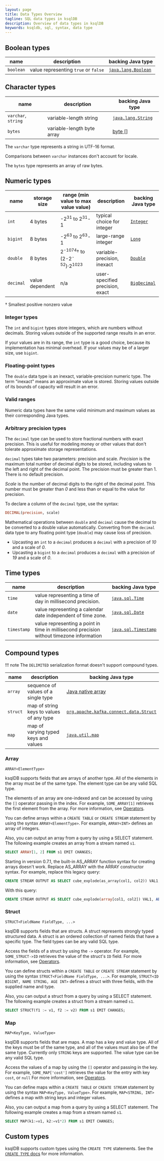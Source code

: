 ```yaml
---
layout: page
title: Data Types Overview
tagline: SQL data types in ksqlDB
description: Overview of data types in ksqlDB
keywords: ksqldb, sql, syntax, data type
---
```


## Boolean types

| name      | description                          | backing Java type
|-----------|--------------------------------------|------------------
| `boolean` | value representing `true` or `false` | [`java.lang.Boolean`](https://docs.oracle.com/en/java/javase/11/docs/api/java.base/java/lang/Boolean.html)

## Character types

| name                | description            | backing Java type
|---------------------|------------------------|------------------
| `varchar`, `string` | variable-length string | [`java.lang.String`](https://docs.oracle.com/en/java/javase/11/docs/api/java.base/java/lang/String.html)
| `bytes`             | variable-length byte array | [byte []](https://docs.oracle.com/javase/8/docs/api/java/lang/Byte.html)

The `varchar` type represents a string in UTF-16 format.

Comparisons between `varchar` instances don't account for locale.

The `bytes` type represents an array of raw bytes.

## Numeric types

| name      | storage size    | range (min value to max value value)        | description                     | backing Java type
|-----------|-----------------|---------------------------------------------|---------------------------------|------------------
| `int`     | 4 bytes         | -2<sup>31</sup> to 2<sup>31</sup>-1         | typical choice for integer      | [`Integer`](https://docs.oracle.com/en/java/javase/11/docs/api/java.base/java/lang/Integer.html)
| `bigint`  | 8 bytes         | -2<sup>63</sup> to 2<sup>63</sup>-1         | large-range integer             | [`Long`](https://docs.oracle.com/en/java/javase/11/docs/api/java.base/java/lang/Long.html)
| `double`  | 8 bytes         | 2<sup>-1074</sup>&#8224; to (2-2<sup>-52</sup>)·2<sup>1023</sup> | variable-precision, inexact     | [`Double`](https://docs.oracle.com/en/java/javase/11/docs/api/java.base/java/lang/Double.html)
| `decimal` | value dependent | n/a                                         | user-specified precision, exact | [`BigDecimal`](https://docs.oracle.com/en/java/javase/11/docs/api/java.base/java/math/BigDecimal.html)
&#8224; Smallest positive nonzero value

### Integer types

The `int` and `bigint` types store integers, which are numbers without
decimals. Storing values outside of the supported range results in an error.

If your values are in its range, the `int` type is a good choice, because
its implementation has minimal overhead. If your values may be of
a larger size, use `bigint`.

### Floating-point types

The `double` data type is an inexact, variable-precision numeric type. The term
"inexact" means an approximate value is stored. Storing values outside of its
bounds of capacity will result in an error.

### Valid ranges

Numeric data types have the same valid minimum and maximum values as their
corresponding Java types. 

### Arbitrary precision types

The `decimal` type can be used to store fractional numbers with exact precision.
This is useful for modeling money or other values that don't tolerate
approximate storage representations.

`decimal` types take two parameters: precision and scale. *Precision* is the
maximum total number of decimal digits to be stored, including values to the
left and right of the decimal point. The precision must be greater than 1.
There is no default precision.

*Scale* is the number of decimal digits to the right of the decimal point. This
number must be greater than _0_ and less than or equal to the value for precision.

To declare a column of the `decimal` type, use the syntax:

```sql
DECIMAL(precision, scale)
```

Mathematical operations between `double` and `decimal` cause the decimal to be
converted to a double value automatically. Converting from the `decimal` data
type to any floating point type (`double`) may cause loss of precision.

- Upcasting an `int` to a `decimal` produces a `decimal` with a precision of _10_
and a scale of _0_.
- Upcasting a `bigint` to a `decimal` produces a `decimal` with a precision of _19_
and a scale of _0_.

## Time types

| name      | description                                                     | backing Java type
|-----------|-----------------------------------------------------------------|------------------
|`time`     | value representing a time of day in millisecond precision.      | [`java.sql.Time`](https://docs.oracle.com/en/java/javase/11/docs/api/java.sql/java/sql/Time.html)
|`date`     | value representing a calendar date independent of time zone.    | [`java.sql.Date`](https://docs.oracle.com/en/java/javase/11/docs/api/java.sql/java/sql/Date.html)
|`timestamp`| value representing a point in time in millisecond precision without timezone information | [`java.sql.Timestamp`](https://docs.oracle.com/en/java/javase/11/docs/api/java.sql/java/sql/Timestamp.html)

## Compound types

!!! note
    The `DELIMITED` serialization format doesn't support compound types.

| name     | description                              | backing Java type
|----------|------------------------------------------|------------------
| `array`  | sequence of values of a single type      | [Java native array](https://docs.oracle.com/javase/specs/jls/se11/html/jls-10.html)
| `struct` | map of string keys to values of any type | [`org.apache.kafka.connect.data.Struct`](https://kafka.apache.org/27/javadoc/index.html?org/apache/kafka/connect/data/Struct.html)
| `map`    | map of varying typed keys and values     | [`java.util.map`](https://docs.oracle.com/en/java/javase/11/docs/api/java.base/java/util/Map.html)


### Array

`ARRAY<ElementType>`

ksqlDB supports fields that are arrays of another type. All of the elements
in the array must be of the same type. The element type can be any valid
SQL type.

The elements of an array are one-indexed and can be accessed by using
the `[]` operator passing in the index. For example, `SOME_ARRAY[1]`
retrieves the first element from the array. For more information, see
[Operators](/developer-guide/ksqldb-reference/operators).

You can define arrays within a `CREATE TABLE` or `CREATE STREAM`
statement by using the syntax `ARRAY<ElementType>`. For example,
`ARRAY<INT>` defines an array of integers.

Also, you can output an array from a query by using a SELECT statement.
The following example creates an array from a stream named `s1`. 

```sql
SELECT ARRAY[1, 2] FROM s1 EMIT CHANGES;
```

Starting in version 0.7.1, the built-in AS_ARRAY function syntax for
creating arrays doesn't work. Replace AS_ARRAY with the ARRAY constructor
syntax. For example, replace this legacy query:

```sql
CREATE STREAM OUTPUT AS SELECT cube_explode(as_array(col1, col2)) VAL1, ABS(col3) VAL2 FROM TEST;
```

With this query:

```sql
CREATE STREAM OUTPUT AS SELECT cube_explode(array[col1, col2]) VAL1, ABS(col3) VAL2 FROM TEST;
```

### Struct

`STRUCT<FieldName FieldType, ...>`

ksqlDB supports fields that are structs. A struct represents strongly
typed structured data. A struct is an ordered collection of named fields
that have a specific type. The field types can be any valid SQL type.

Access the fields of a struct by using the `->` operator. For example,
`SOME_STRUCT->ID` retrieves the value of the struct's `ID` field. For
more information, see [Operators](/developer-guide/ksqldb-reference/operators).

You can define structs within a `CREATE TABLE` or `CREATE STREAM`
statement by using the syntax `STRUCT<FieldName FieldType, ...>`. For
example, `STRUCT<ID BIGINT, NAME STRING, AGE INT>` defines a struct with
three fields, with the supplied name and type.

Also, you can output a struct from a query by using a SELECT statement.
The following example creates a struct from a stream named `s1`.

```sql
SELECT STRUCT(f1 := v1, f2 := v2) FROM s1 EMIT CHANGES;
```

### Map

`MAP<KeyType, ValueType>`

ksqlDB supports fields that are maps. A map has a key and value type. All
of the keys must be of the same type, and all of the values must also
be of the same type. Currently only `STRING` keys are supported. The
value type can be any valid SQL type.

Access the values of a map by using the `[]` operator and passing in the
key. For example, `SOME_MAP['cost']` retrieves the value for the entry
with key `cost`, or `null` For more information, see
[Operators](/developer-guide/ksqldb-reference/operators).

You can define maps within a `CREATE TABLE` or `CREATE STREAM` statement
by using the syntax `MAP<KeyType, ValueType>`. For example,
`MAP<STRING, INT>` defines a map with string keys and integer values.

Also, you can output a map from a query by using a SELECT statement.
The following example creates a map from a stream named `s1`.

```sql
SELECT MAP(k1:=v1, k2:=v1*2) FROM s1 EMIT CHANGES;
```

## Custom types

ksqlDB supports custom types using the `CREATE TYPE` statements.
See the [`CREATE TYPE` docs](/developer-guide/ksqldb-reference/create-type) for more information.

